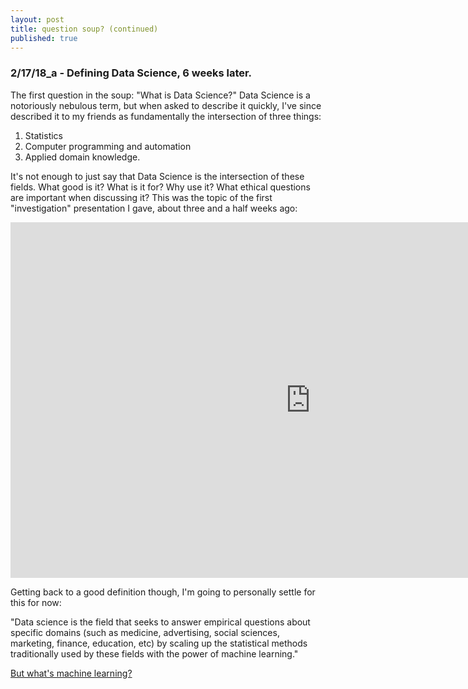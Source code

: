 ```yaml
---
layout: post
title: question soup? (continued)
published: true
---
```

### 2/17/18_a - Defining Data Science, 6 weeks later.
The first question in the soup: "What is Data Science?"  Data Science is a notoriously nebulous term, but when asked to describe it quickly, I've since described it to my friends as fundamentally the intersection of three things:

  1. Statistics
  2. Computer programming and automation
  3. Applied domain knowledge.

It's not enough to just say that Data Science is the intersection of these fields. What good is it? What is it for? Why use it? What ethical questions are important when discussing it? This was the topic of the first "investigation" presentation I gave, about three and a half weeks ago:

<iframe src="https://docs.google.com/presentation/d/e/2PACX-1vTWGwj9UG2oCUkdlK2QRojdTYbtngfyr4DifKxSe5uTrdAnF4oUOOkjO77GD8bn9pDv-DuOdJqL-5io/embed?start=false&loop=true&delayms=10000" frameborder="0" width="960" height="569" allowfullscreen="true" mozallowfullscreen="true" webkitallowfullscreen="true"> </iframe>

Getting back to a good definition though, I'm going to personally settle for this for now:

"Data science is the field that seeks to answer empirical questions about specific domains (such as medicine, advertising, social sciences, marketing, finance, education, etc) by scaling up the statistical methods traditionally used by these fields with the power of machine learning."

[But what's machine learning?](https://jonkislin.github.io/question_soup_2/)
